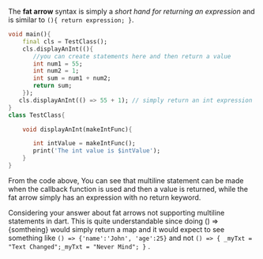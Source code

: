 The **fat arrow** syntax is simply a _short hand for returning an expression_ and is similar to `(){ return expression; }`.

```dart
void main(){
    final cls = TestClass();
    cls.displayAnInt((){
       //you can create statements here and then return a value
       int num1 = 55;
       int num2 = 1;
       int sum = num1 + num2;
       return sum;
    });
   cls.displayAnInt(() => 55 + 1); // simply return an int expression
}
class TestClass{

    void displayAnInt(makeIntFunc){

       int intValue = makeIntFunc();
       print('The int value is $intValue');
    }
}
```

From the code above, You can see that multiline statement can be made when the callback function is used and then a value is returned, while the fat arrow simply has an expression with no return keyword.  

Considering your answer about fat arrows not supporting multiline statements in dart. This is quite understandable since doing () => {somtheing} would simply return a map and it would expect to see something like `() => {'name':'John', 'age':25}` and not `() => { _myTxt = "Text Changed";_myTxt = "Never Mind"; }` .
